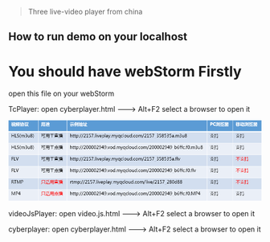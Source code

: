> Three live-video player from china

## How to run demo on your localhost

# You should have webStorm Firstly
open this file on your webStorm

TcPlayer: open cyberplayer.html ---> Alt+F2 select a browser to open it

![fgh](https://github.com/ddi6599/live-player-demo/blob/master/images/image.png)


videoJsPlayer: open video.js.html ---> Alt+F2 select a browser to open it

cyberplayer: open cyberplayer.html ---> Alt+F2 select a browser to open it
